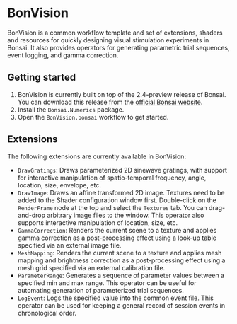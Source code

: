 # BonVision

BonVision is a common workflow template and set of extensions, shaders and resources for quickly designing visual stimulation experiments in Bonsai. It also provides operators for generating parametric trial sequences, event logging, and gamma correction.

## Getting started

1. BonVision is currently built on top of the 2.4-preview release of Bonsai. You can download this release from the [official Bonsai website](https://bonsai-rx.org).
2. Install the `Bonsai.Numerics` package.
3. Open the `BonVision.bonsai` workflow to get started.

## Extensions

The following extensions are currently available in BonVision:

* `DrawGratings`: Draws parameterized 2D sinewave gratings, with support for interactive manipulation of spatio-temporal frequency, angle, location, size, envelope, etc.
* `DrawImage`: Draws an affine transformed 2D image. Textures need to be added to the Shader configuration window first. Double-click on the `RenderFrame` node at the top and select the `Textures` tab. You can drag-and-drop arbitrary image files to the window. This operator also supports interactive manipulation of location, size, etc.
* `GammaCorrection`: Renders the current scene to a texture and applies gamma correction as a post-processing effect using a look-up table specified via an external image file.
* `MeshMapping`: Renders the current scene to a texture and applies mesh mapping and brightness correction as a post-processing effect using a mesh grid specified via an external calibration file.
* `ParameterRange`: Generates a sequence of parameter values between a specified min and max range. This operator can be useful for automating generation of parameterized trial sequences.
* `LogEvent`: Logs the specified value into the common event file. This operator can be used for keeping a general record of session events in chronological order.
